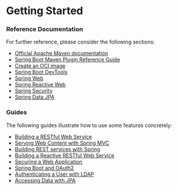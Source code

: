# Getting Started

### Reference Documentation
For further reference, please consider the following sections:

* [Official Apache Maven documentation](https://maven.apache.org/guides/index.html)
* [Spring Boot Maven Plugin Reference Guide](https://docs.spring.io/spring-boot/docs/3.2.6/maven-plugin/reference/html/)
* [Create an OCI image](https://docs.spring.io/spring-boot/docs/3.2.6/maven-plugin/reference/html/#build-image)
* [Spring Boot DevTools](https://docs.spring.io/spring-boot/docs/3.2.6/reference/htmlsingle/index.html#using.devtools)
* [Spring Web](https://docs.spring.io/spring-boot/docs/3.2.6/reference/htmlsingle/index.html#web)
* [Spring Reactive Web](https://docs.spring.io/spring-boot/docs/3.2.6/reference/htmlsingle/index.html#web.reactive)
* [Spring Security](https://docs.spring.io/spring-boot/docs/3.2.6/reference/htmlsingle/index.html#web.security)
* [Spring Data JPA](https://docs.spring.io/spring-boot/docs/3.2.6/reference/htmlsingle/index.html#data.sql.jpa-and-spring-data)

### Guides
The following guides illustrate how to use some features concretely:

* [Building a RESTful Web Service](https://spring.io/guides/gs/rest-service/)
* [Serving Web Content with Spring MVC](https://spring.io/guides/gs/serving-web-content/)
* [Building REST services with Spring](https://spring.io/guides/tutorials/rest/)
* [Building a Reactive RESTful Web Service](https://spring.io/guides/gs/reactive-rest-service/)
* [Securing a Web Application](https://spring.io/guides/gs/securing-web/)
* [Spring Boot and OAuth2](https://spring.io/guides/tutorials/spring-boot-oauth2/)
* [Authenticating a User with LDAP](https://spring.io/guides/gs/authenticating-ldap/)
* [Accessing Data with JPA](https://spring.io/guides/gs/accessing-data-jpa/)

